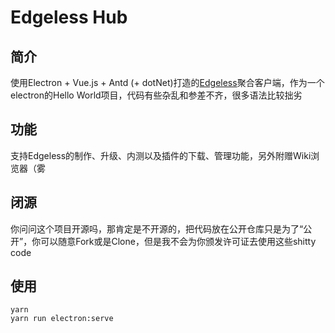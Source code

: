 # Edgeless Hub
## 简介
使用Electron + Vue.js + Antd (+ dotNet)打造的[Edgeless](https://home.edgeless.top)聚合客户端，作为一个electron的Hello World项目，代码有些杂乱和参差不齐，很多语法比较拙劣

## 功能
支持Edgeless的制作、升级、内测以及插件的下载、管理功能，另外附赠Wiki浏览器（雾

## 闭源
你问问这个项目开源吗，那肯定是不开源的，把代码放在公开仓库只是为了“公开”，你可以随意Fork或是Clone，但是我不会为你颁发许可证去使用这些shitty code

## 使用
```
yarn
yarn run electron:serve